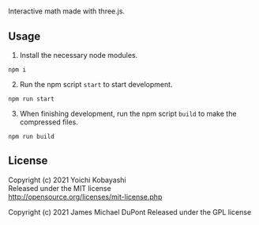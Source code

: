 # 
Interactive math made with three.js.  


## Usage

1. Install the necessary node modules.

```
npm i
```

2. Run the npm script `start` to start development.

```
npm run start
```

3. When finishing development, run the npm script `build` to make the compressed files.

```
npm run build
```

## License

Copyright (c) 2021 Yoichi Kobayashi  
Released under the MIT license  
http://opensource.org/licenses/mit-license.php


Copyright (c) 2021 James Michael DuPont
Released under the GPL license  


